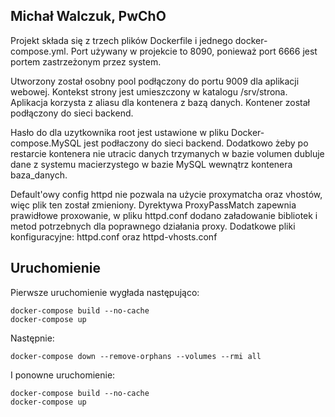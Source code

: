 ## Michał Walczuk, PwChO 

Projekt składa się z trzech plików Dockerfile i jednego docker-compose.yml.
Port używany w projekcie to 8090, ponieważ port 6666 jest portem
zastrzeżonym przez system.

Utworzony został osobny pool podłączony do portu 9009 dla aplikacji webowej. Kontekst strony jest umieszczony w katalogu /srv/strona. Aplikacja korzysta z aliasu dla kontenera z bazą danych.
Kontener został podłączony do sieci backend.

Hasło do dla uzytkownika root jest ustawione w pliku Docker-compose.MySQL jest podłaczony do sieci backend.
Dodatkowo żeby po restarcie kontenera nie utracic danych trzymanych w bazie volumen dubluje dane z
systemu macierzystego w bazie MySQL wewnątrz kontenera baza_danych.

Default'owy config httpd nie pozwala na użycie proxymatcha oraz vhostów, więc
plik ten został zmieniony. Dyrektywa ProxyPassMatch zapewnia prawidłowe proxowanie,
w pliku httpd.conf dodano załadowanie bibliotek i metod potrzebnych dla poprawnego działania proxy.
Dodatkowe pliki konfiguracyjne: httpd.conf oraz httpd-vhosts.conf

## Uruchomienie

Pierwsze uruchomienie wygłada następująco:

```
docker-compose build --no-cache
docker-compose up
```

Następnie:

```
docker-compose down --remove-orphans --volumes --rmi all
```

I ponowne uruchomienie:

```
docker-compose build --no-cache
docker-compose up
```
